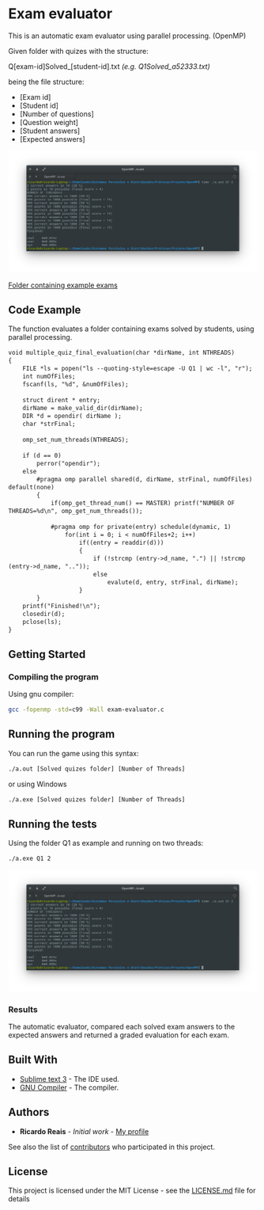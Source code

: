 # Exam evaluator

This is an automatic exam evaluator using parallel processing. (OpenMP)

Given folder with quizes with the structure:

Q[exam-id]Solved_[student-id].txt  *(e.g. Q1Solved_a52333.txt)*

being the file structure:

* [Exam id]
* [Student id]
* [Number of questions]
* [Question weight]
* [Student answers]
* [Expected answers]

![screenshot 1](https://github.com/ricardoreais/exam-evaluator/blob/master/examples/test1.png "Test 1")

[Folder containing example exams](https://github.com/ricardoreais/exam-evaluator/tree/master/Q1)

## Code Example

The function evaluates a folder containing exams solved by students, using parallel processing.

```Processing
void multiple_quiz_final_evaluation(char *dirName, int NTHREADS)
{
	FILE *ls = popen("ls --quoting-style=escape -U Q1 | wc -l", "r");
	int numOfFiles;
	fscanf(ls, "%d", &numOfFiles);

    struct dirent * entry;
    dirName = make_valid_dir(dirName);
    DIR *d = opendir( dirName );
    char *strFinal;

    omp_set_num_threads(NTHREADS);

    if (d == 0)
        perror("opendir");
    else
    	#pragma omp parallel shared(d, dirName, strFinal, numOfFiles) default(none) 
    	{
    		if(omp_get_thread_num() == MASTER) printf("NUMBER OF THREADS=%d\n", omp_get_num_threads());

    		#pragma omp for private(entry) schedule(dynamic, 1)
		    	for(int i = 0; i < numOfFiles+2; i++)
					if((entry = readdir(d)))
					{
				    	if (!strcmp (entry->d_name, ".") || !strcmp (entry->d_name, ".."));
				    	else
				        	evalute(d, entry, strFinal, dirName);
				    }
	    }	
	printf("Finished!\n");
    closedir(d);
    pclose(ls);
}
```

## Getting Started
### Compiling the program

Using gnu compiler:

```sh 
gcc -fopenmp -std=c99 -Wall exam-evaluator.c
```

## Running the program

You can run the game using this syntax:

```sh
./a.out [Solved quizes folder] [Number of Threads]
```

or using Windows

```sh
./a.exe [Solved quizes folder] [Number of Threads]
```

## Running the tests

Using the folder Q1 as example and running on two threads:

```sh
./a.exe Q1 2
```
![screenshot 1](https://github.com/ricardoreais/exam-evaluator/blob/master/examples/test1.png "Test 1")

### Results

The automatic evaluator, compared each solved exam answers to the expected answers and returned a graded evaluation for each exam.

## Built With

* [Sublime text 3](https://www.sublimetext.com/) - The IDE used.
* [GNU Compiler](https://gcc.gnu.org/) - The compiler.

## Authors

* **Ricardo Reais** - *Initial work* - [My profile](https://github.com/ricardoreais)

See also the list of [contributors](https://github.com/ricardoreais/colored-lines/contributors) who participated in this project.

## License

This project is licensed under the MIT License - see the [LICENSE.md](LICENSE.md) file for details
